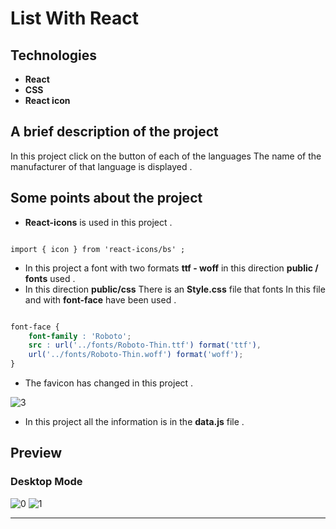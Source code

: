 # List With React

## Technologies

- **React**
- **CSS**
- **React icon**

## A brief description of the project

In this project click on the button of each of the languages
The name of the manufacturer of that language is displayed .

## Some points about the project

- **React-icons** is used in this project .

```JSX

import { icon } from 'react-icons/bs' ;

```
- In this project a font with two formats **ttf - woff** in this direction **public / fonts** used .
- In this direction **public/css** There is an **Style.css** file
that fonts In this file and with **font-face** have been used .

```Css

font-face {
    font-family : 'Roboto';
    src : url('../fonts/Roboto-Thin.ttf') format('ttf'),
    url('../fonts/Roboto-Thin.woff') format('woff');
}

```

- The favicon has changed in this project .

![3](https://user-images.githubusercontent.com/100797809/180575619-77c0834c-e646-4371-8f1c-5fc18961f225.png)

- In this project all the information is in the **data.js** file .

## Preview

### Desktop Mode

![0](https://user-images.githubusercontent.com/100797809/180575604-ac7988e1-e04a-47de-8009-45e466d75910.png)
![1](https://user-images.githubusercontent.com/100797809/180575611-a62d4662-0a79-4a86-b16b-7ceae5cef3c5.png)

---
